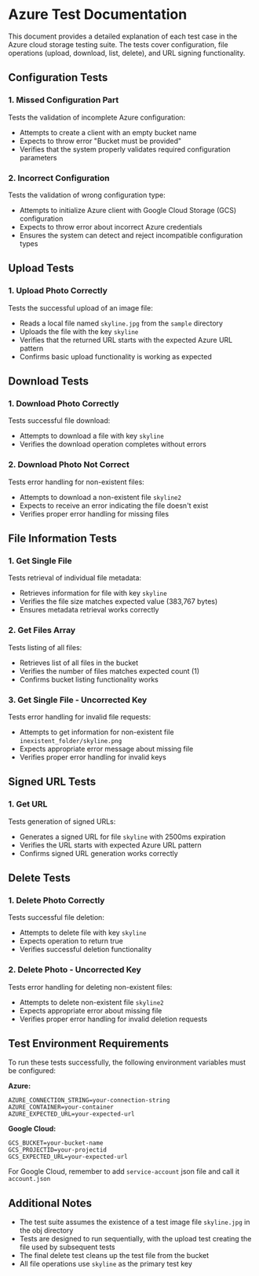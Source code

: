 # Azure Test Documentation

This document provides a detailed explanation of each test case in the Azure cloud storage testing suite. The tests cover configuration, file operations (upload, download, list, delete), and URL signing functionality.

## Configuration Tests

### 1. Missed Configuration Part

Tests the validation of incomplete Azure configuration:

- Attempts to create a client with an empty bucket name
- Expects to throw error "Bucket must be provided"
- Verifies that the system properly validates required configuration parameters

### 2. Incorrect Configuration

Tests the validation of wrong configuration type:

- Attempts to initialize Azure client with Google Cloud Storage (GCS) configuration
- Expects to throw error about incorrect Azure credentials
- Ensures the system can detect and reject incompatible configuration types

## Upload Tests

### 1. Upload Photo Correctly

Tests the successful upload of an image file:

- Reads a local file named `skyline.jpg` from the `sample` directory
- Uploads the file with the key `skyline`
- Verifies that the returned URL starts with the expected Azure URL pattern
- Confirms basic upload functionality is working as expected

## Download Tests

### 1. Download Photo Correctly

Tests successful file download:

- Attempts to download a file with key `skyline`
- Verifies the download operation completes without errors

### 2. Download Photo Not Correct

Tests error handling for non-existent files:

- Attempts to download a non-existent file `skyline2`
- Expects to receive an error indicating the file doesn't exist
- Verifies proper error handling for missing files

## File Information Tests

### 1. Get Single File

Tests retrieval of individual file metadata:

- Retrieves information for file with key `skyline`
- Verifies the file size matches expected value (383,767 bytes)
- Ensures metadata retrieval works correctly

### 2. Get Files Array

Tests listing of all files:

- Retrieves list of all files in the bucket
- Verifies the number of files matches expected count (1)
- Confirms bucket listing functionality works

### 3. Get Single File - Uncorrected Key

Tests error handling for invalid file requests:

- Attempts to get information for non-existent file `inexistent_folder/skyline.png`
- Expects appropriate error message about missing file
- Verifies proper error handling for invalid keys

## Signed URL Tests

### 1. Get URL

Tests generation of signed URLs:

- Generates a signed URL for file `skyline` with 2500ms expiration
- Verifies the URL starts with expected Azure URL pattern
- Confirms signed URL generation works correctly

## Delete Tests

### 1. Delete Photo Correctly

Tests successful file deletion:

- Attempts to delete file with key `skyline`
- Expects operation to return true
- Verifies successful deletion functionality

### 2. Delete Photo - Uncorrected Key

Tests error handling for deleting non-existent files:

- Attempts to delete non-existent file `skyline2`
- Expects appropriate error about missing file
- Verifies proper error handling for invalid deletion requests

## Test Environment Requirements

To run these tests successfully, the following environment variables must be configured:

**Azure:**

```env
AZURE_CONNECTION_STRING=your-connection-string
AZURE_CONTAINER=your-container
AZURE_EXPECTED_URL=your-expected-url
```

**Google Cloud:**

```env
GCS_BUCKET=your-bucket-name
GCS_PROJECTID=your-projectid
GCS_EXPECTED_URL=your-expected-url
```

For Google Cloud, remember to add `service-account` json file and call it `account.json`

## Additional Notes

- The test suite assumes the existence of a test image file `skyline.jpg` in the obj directory
- Tests are designed to run sequentially, with the upload test creating the file used by subsequent tests
- The final delete test cleans up the test file from the bucket
- All file operations use `skyline` as the primary test key
